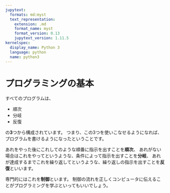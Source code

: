 ```yaml
---
jupytext:
  formats: md:myst
  text_representation:
    extension: .md
    format_name: myst
    format_version: 0.13
    jupytext_version: 1.11.5
kernelspec:
  display_name: Python 3
  language: python
  name: python3
---
```

プログラミングの基本
=================

すべてのプログラムは、

- 順次
- 分岐
- 反復
  
の**3**つから構成されています。
つまり、この3つを使いこなせるようになれば、プログラムを書けるようになったということです。

あれをやった後にこれしてのような順番に指示を出すことを**順次**、
あれがない場合はこれをやってというような、条件によって指示を出すことを**分岐**、
あれが達成するまでこれを繰り返してというような、繰り返しの指示を出すことを**反復**といいます。

専門的にはこれを**制御**といます。
制御の流れを正しくコンピュータに伝えることがプログラミングを学ぶといってもいいでしょう。